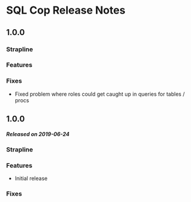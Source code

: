 # SQL Cop Release Notes
## 1.0.0
### Strapline

### Features

### Fixes
* Fixed problem where roles could get caught up in queries for tables / procs

## 1.0.0
##### Released on 2019-06-24
### Strapline

### Features
* Initial release

### Fixes
